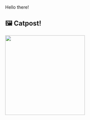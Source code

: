 Hello there!



## 🖼️ Catpost!

<sub>
    <img src="https://cdn2.thecatapi.com/images/hi.jpg" height="256">
</sub>

